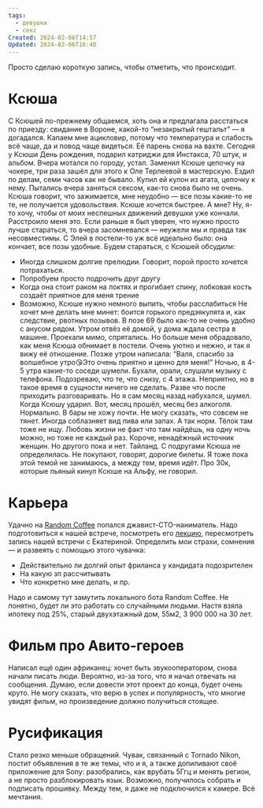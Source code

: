 ```yaml
---
tags:
  - девушки
  - секс
Created: 2024-02-06T14:57
Updated: 2024-02-06T16:40
---
```

Просто сделаю короткую запись, чтобы отметить, что происходит.
# Ксюша
С Ксюшей по-прежнему общаемся, хоть она и предлагала расстаться по приезду: свидание в Вороне, какой-то “незакрытый гештальт” — я догадался.
Капаем мне ацикловир, потому что температура и слабость всё чаще, да и повод чаще видеться. Её парень снова на вахте. Сегодня у Ксюши День рождения, подарил катриджи для Инстакса, 70 штук, и альбом. Вчера мотался по городу, устал. Заменил Ксюше цепочку на чокере, три раза зашёл для этого к Оле Терлеевой в мастерскую. Ездил по делам, семи часов как не бывало. Купил ей кулон из агата, цепочку к нему.
Пытались вчера заняться сексом, как-то снова было не очень. Ксюша говорит, что зажимается, мне неудобно — все позы какие-то не те, не получается удовольствия. Ксюше хочется быстрее. А мне? Ну, я-то хочу, чтобы от моих неспешных движений девушки уже кончали. Расстроило меня это. Если раньше я был уверен, что нужно просто лучше стараться, то вчера засомневался — неужели мы и правда так несовместимы. С Элей в постели-то уж всё идеально было: она кончает, все позы удобные. Будем стараться, с Ксюшей обсудили:
- Иногда слишком долгие прелюдии. Говорит, порой просто хочется потрахаться.
- Попробуем просто подрочить друг другу
- Когда она стоит раком на локтях и прогибает спину, лобковая кость создаёт приятное для меня трение
- Возможно, Ксюше нужно немного выпить, чтобы расслабиться
Не хочет мне делать мне минет: боится горького предэякулята и, как следствие, рвотных позывов. В позе 69 было как-то не очень удобно с анусом рядом.
Утром отвёз её домой, у дома ждала сестра в машине. Проехали мимо, спрятались.
Но больше меня обрадовало, как меня Ксюша обнимает в постели. Очень уютно и нежно, и так я вижу её отношение.
Позже утром написала: “Валя, спасибо за волшебное утро😘Это очень приятно и ценно для меня!”
Ночью, в 4-5 утра какие-то соседи шумели. Бухали, орали, слушали музыку с телефона. Подозреваю, что те, что снизу, с 4 этажа. Неприятно, но в такое время в сущности ничего не сделать. Разве что после приходить разговаривать. Но я сам месяц назад набухался, шумел. Когда Ксюшу ударил.
Вот, месяц прошёл, месяц без алкоголя. Нормально. В бары не хожу почти. Не могу сказать, что совсем не тянет. Иногда соблазняет вид пива или запах. А так норм. Тёлок там тоже не ищу. Любовь жизни не факт что там найдёшь, на одну ночь можно, но тоже не каждый раз. Короче, ненадёжный источник женщин. Но другого пока и нет.
Тайланд. С подругами Ксюша не определилась. Не покупают, говорят, дорогие билеты. Я тоже пока этой темой не занимаюсь, а между тем, время идёт.
Про 30к, которые пьяный кинул Ксюше на Альфу, не говорил.
# Карьера
Удачно на [Random Coffee](https://club.mnogosdelal.ru/) попался джавист-CTO-наниматель. Надо подготовиться к нашей встрече, посмотреть его [лекцию](https://www.youtube.com/watch?v=2KzjXRUMawQ&t=1s), пересмотреть запись нашей встречи с Екатериной. Определить мои страхи, сомнения — и развеять с помощью этого чувачка:
- Действительно ли долгий опыт фриланса у кандидата подозрителен
- На какую зп рассчитывать
- Что конкретно мне делать, и пр.
  
Надо и самому тут замутить локального бота Random Coffee. Не понятно, будет ли это работать со случайными людьми.
Настя взяла ипотеку под 25%, старый двухэтажный дом, 55м2, 3 900 000 на 30 лет.
# Фильм про Авито-героев
Написал ещё один африканец: хочет быть звукооператором, снова начали писать люди. Вероятно, из-за того, что я начал отвечать на сообщения. Думаю, если довести этот проект до конца, будет очень круто. Не могу сказать, что верю в успех и популярность, что многие увидят фильм, но произведение должно получиться стоящее.
# Русификация
Стало резко меньше обращений. Чувак, связанный с Tornado Nikon, постит объявления в те же темы, что и я, а также допиливают своё приложение для Sony: разобрались, как врубать 5Ггц и менять регион, а не просто разблокировать язык. Возможно, получилось собрать и подписать прошивку. Между тем, я даже не подключился к камере. Всё мечтания.